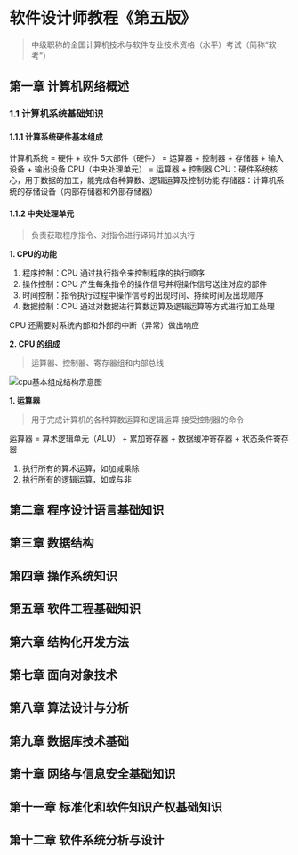 # 软件设计师教程《第五版》
> 中级职称的全国计算机技术与软件专业技术资格（水平）考试（简称“软考”）

## 第一章 计算机网络概述

### 1.1 计算机系统基础知识

#### 1.1.1 计算系统硬件基本组成
计算机系统 = 硬件 + 软件
5大部件（硬件） = 运算器 + 控制器 + 存储器 + 输入设备 + 输出设备 
CPU（中央处理单元） = 运算器 + 控制器
CPU：硬件系统核心，用于数据的加工，能完成各种算数、逻辑运算及控制功能
存储器：计算机系统的存储设备（内部存储器和外部存储器）

#### 1.1.2 中央处理单元
> 负责获取程序指令、对指令进行译码并加以执行

**1. CPU的功能**
1. 程序控制：CPU 通过执行指令来控制程序的执行顺序
2. 操作控制：CPU 产生每条指令的操作信号并将操作信号送往对应的部件
3. 时间控制：指令执行过程中操作信号的出现时间、持续时间及出现顺序
4. 数据控制：CPU 通过对数据进行算数运算及逻辑运算等方式进行加工处理

CPU 还需要对系统内部和外部的中断（异常）做出响应

**2. CPU 的组成**
> 运算器、控制器、寄存器组和内部总线

![cpu基本组成结构示意图](https://cdn.jsdelivr.net/gh/wudg/picgo@master/images/cpu基本组成结构示意图.png)

**1. 运算器**
> 用于完成计算机的各种算数运算和逻辑运算
> 接受控制器的命令

运算器 = 算术逻辑单元（ALU） + 累加寄存器 + 数据缓冲寄存器 + 状态条件寄存器
1. 执行所有的算术运算，如加减乘除
2. 执行所有的逻辑运算，如或与非



## 第二章 程序设计语言基础知识

## 第三章 数据结构

## 第四章 操作系统知识

## 第五章 软件工程基础知识

## 第六章 结构化开发方法

## 第七章 面向对象技术

## 第八章 算法设计与分析

## 第九章 数据库技术基础

## 第十章 网络与信息安全基础知识

## 第十一章 标准化和软件知识产权基础知识

## 第十二章 软件系统分析与设计